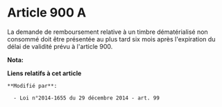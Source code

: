 # Article 900 A

La demande de remboursement relative à un timbre dématérialisé non consommé doit être présentée au plus tard six mois après
l'expiration du délai de validité prévu à l'article 900.

**Nota:**



**Liens relatifs à cet article**

	**Modifié par**:

	  - Loi n°2014-1655 du 29 décembre 2014 - art. 99
